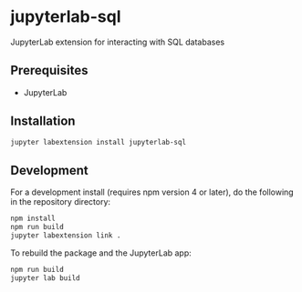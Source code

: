# jupyterlab-sql

JupyterLab extension for interacting with SQL databases


## Prerequisites

* JupyterLab

## Installation

```bash
jupyter labextension install jupyterlab-sql
```

## Development

For a development install (requires npm version 4 or later), do the following in the repository directory:

```bash
npm install
npm run build
jupyter labextension link .
```

To rebuild the package and the JupyterLab app:

```bash
npm run build
jupyter lab build
```

